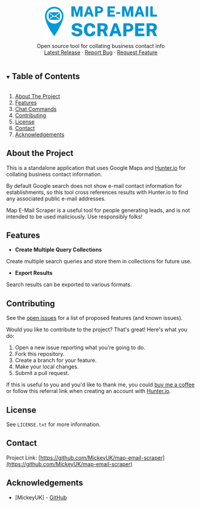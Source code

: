 <!-- PROJECT LOGO -->
<br />
<p align="center">
  <img src="github/logo_blue.png">

  <p align="center">
    Open source tool for collating business contact info
    <br />
    <a href="https://github.com/MickeyUK/map-email-scraper/releases">Latest Release</a>
    ·
    <a href="https://github.com/MickeyUK/map-email-scraper/issues">Report Bug</a>
    ·
    <a href="https://github.com/MickeyUK/map-email-scraper/issues">Request Feature</a>
  </p>
</p>

<!-- TABLE OF CONTENTS -->
<details open="open">
  <summary><h2 style="display: inline-block">Table of Contents</h2></summary>
  <ol>
    <li>
      <a href="#about-the-project">About The Project</a>
    </li>
    <li><a href="#features">Features</a></li>
    <li><a href="#chat-commands">Chat Commands</a></li>
    <li><a href="#contributing">Contributing</a></li>
    <li><a href="#license">License</a></li>
    <li><a href="#contact">Contact</a></li>
    <li><a href="#acknowledgements">Acknowledgements</a></li>
  </ol>
</details>


## About the Project

This is a standalone application that uses Google Maps and <a href="https://hunter.io?via=mickeyuk">Hunter.io</a> for collating business contact information.

By default Google search does not show e-mail contact information for establishments, so this tool cross references results with Hunter.io to find any associated public e-mail addresses. 

Map E-Mail Scraper is a useful tool for people generating leads, and is not intended to be used maliciously. Use responsibly folks!

## Features

  * **Create Multiple Query Collections**

  Create multiple search queries and store them in collections for future use.

  * **Export Results**

  Search results can be exported to various formats.

## Contributing

See the [open issues](https://github.com/MickeyUK/map-email-scraper/issues) for a list of proposed features (and known issues).

Would you like to contribute to the project? That's great! Here's what you do:


1. Open a new issue reporting what you're going to do.
2. Fork this repository.
3. Create a branch for your feature.
4. Make your local changes.
5. Submit a pull request.

If this is useful to you and you'd like to thank me, you could <a href="https://ko-fi.com/mickeyuk">buy me a coffee</a> or follow this referral link when creating an account with <a href="https://hunter.io?via=mickeyuk">Hunter.io</a>.

## License

See `LICENSE.txt` for more information.


## Contact


Project Link: [https://github.com/MickeyUK/map-email-scraper](https://github.com/MickeyUK/map-email-scraper)



<!-- ACKNOWLEDGEMENTS -->
## Acknowledgements

* [MickeyUK] - [GitHub](https://github.com/MickeyUK)
